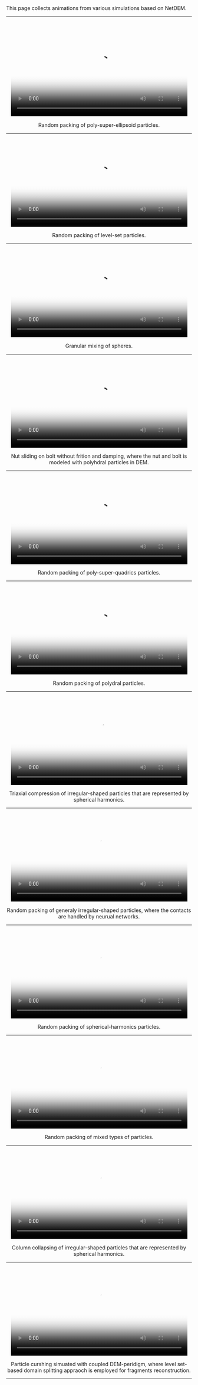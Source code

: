 ##

This page collects animations from various simulations based on NetDEM.

---

<br>
<center>

<div class="col-md-4"  markdown="1">

<video controls width="95%" poster="https://1307405355.vod2.myqcloud.com/7eb7938bvodtranscq1307405355/15a687408602268011220575497/coverBySnapshot/coverBySnapshot_10_0.jpg">
  <source src="https://1307405355.vod2.myqcloud.com/7eb7938bvodtranscq1307405355/15a687408602268011220575497/v.f100800.mp4" type="video/mp4">
</video>

Random packing of poly-super-ellipsoid particles.

---

<video controls width="95%" poster="https://1307405355.vod2.myqcloud.com/7eb7938bvodtranscq1307405355/b1ed73338602268011222670630/coverBySnapshot/coverBySnapshot_10_0.jpg">
  <source src="https://1307405355.vod2.myqcloud.com/7eb7938bvodtranscq1307405355/b1ed73338602268011222670630/v.f100800.mp4" type="video/mp4">
</video>

Random packing of level-set particles.

---

<video controls width="95%" poster="https://1307405355.vod2.myqcloud.com/7eb7938bvodtranscq1307405355/4583ae673701925923899310911/coverBySnapshot/coverBySnapshot_10_0.jpg">
  <source src="https://1307405355.vod2.myqcloud.com/7eb7938bvodtranscq1307405355/4583ae673701925923899310911/v.f100830.mp4" type="video/mp4">
</video>

Granular mixing of spheres.

---

<video controls width="95%" poster="https://1307405355.vod2.myqcloud.com/7eb7938bvodtranscq1307405355/5e9a7388387702292231970014/coverBySnapshot/coverBySnapshot_10_0.jpg">
  <source src="https://1307405355.vod2.myqcloud.com/7eb7938bvodtranscq1307405355/5e9a7388387702292231970014/v.f100830.mp4" type="video/mp4">
</video>

Nut sliding on bolt without frition and damping, where the nut and bolt is modeled with polyhdral particles in DEM.

---

</div><div class="col-md-4"  markdown="1">

<video controls width="95%" poster="https://1307405355.vod2.myqcloud.com/7eb7938bvodtranscq1307405355/526695b88602268011224907711/coverBySnapshot/coverBySnapshot_10_0.jpg">
  <source src="https://1307405355.vod2.myqcloud.com/7eb7938bvodtranscq1307405355/526695b88602268011224907711/v.f100800.mp4" type="video/mp4">
</video>

Random packing of poly-super-quadrics particles.

---

<video controls width="95%" poster="https://1307405355.vod2.myqcloud.com/7eb7938bvodtranscq1307405355/b1ef0bb48602268011222673340/coverBySnapshot/coverBySnapshot_10_0.jpg">
  <source src="https://1307405355.vod2.myqcloud.com/7eb7938bvodtranscq1307405355/b1ef0bb48602268011222673340/v.f100800.mp4" type="video/mp4">
</video>

Random packing of polydral particles.

---

<video controls width="95%" poster="https://1307405355.vod2.myqcloud.com/7eb7938bvodtranscq1307405355/5db108d53701925924023161063/coverBySnapshot_10_0.jpg">
  <source src="https://1307405355.vod2.myqcloud.com/7eb7938bvodtranscq1307405355/5db108d53701925924023161063/v.f100840.mp4" type="video/mp4">
</video>

Triaxial compression of irregular-shaped particles that are represented by spherical harmonics.

---

<video controls width="95%" poster="https://1307405355.vod2.myqcloud.com/7eb7938bvodtranscq1307405355/f9b2d5bc3701925924025222097/coverBySnapshot_10_0.jpg">
  <source src="https://1307405355.vod2.myqcloud.com/7eb7938bvodtranscq1307405355/f9b2d5bc3701925924025222097/v.f100840.mp4" type="video/mp4">
</video>

Random packing of generaly irregular-shaped particles, where the contacts are handled by neurual networks.

---

</div><div class="col-md-4"  markdown="1">

<video controls width="95%" poster="https://1307405355.vod2.myqcloud.com/7eb7938bvodtranscq1307405355/b1b83dd08602268011222642502/coverBySnapshot/coverBySnapshot_10_0.jpg">
  <source src="https://1307405355.vod2.myqcloud.com/7eb7938bvodtranscq1307405355/b1b83dd08602268011222642502/v.f100800.mp4" type="video/mp4">
</video>

Random packing of spherical-harmonics particles.

---

<video controls width="95%" poster="https://1307405355.vod2.myqcloud.com/7eb7938bvodtranscq1307405355/b1ee07d48602268011222671810/coverBySnapshot/coverBySnapshot_10_0.jpg">
  <source src="https://1307405355.vod2.myqcloud.com/7eb7938bvodtranscq1307405355/b1ee07d48602268011222671810/v.f100800.mp4" type="video/mp4">
</video>

Random packing of mixed types of particles.

---

<video controls width="95%" poster="https://1307405355.vod2.myqcloud.com/7eb7938bvodtranscq1307405355/66ac70453701925924023513996/coverBySnapshot_10_0.jpg">
  <source src="https://1307405355.vod2.myqcloud.com/7eb7938bvodtranscq1307405355/66ac70453701925924023513996/v.f100840.mp4" type="video/mp4">
</video>

Column collapsing of irregular-shaped particles that are represented by spherical harmonics.

---

<video controls width="95%" poster="https://1307405355.vod2.myqcloud.com/7eb7938bvodtranscq1307405355/b0972047387702292300211667/coverBySnapshot/coverBySnapshot_10_0.jpg">
  <source src="https://1307405355.vod2.myqcloud.com/7eb7938bvodtranscq1307405355/b0972047387702292300211667/v.f100830.mp4" type="video/mp4">
</video>

Particle curshing simuated with coupled DEM-peridigm, where level set-based domain splitting appraoch is employed for fragments reconstruction.

---

</div>

</center>

<!-- <video controls width="49%" poster="">
  <source src="" type="video/mp4">
</video> -->

